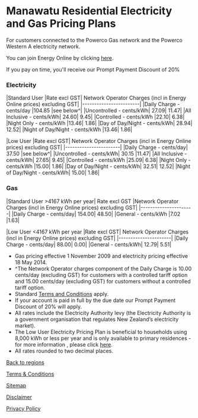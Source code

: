 # Manawatu Residential Electricity and Gas Pricing Plans
 

For customers connected to the Powerco Gas network and the Powerco Western A electricity network.


You can join Energy Online by clicking [here](http://www.energyonline.co.nz/Default.aspx?tabid=98).

<p class="intro">If you pay on time, you'll receive our Prompt Payment Discount of 20%</p>


### Electricity
|Standard User	|Rate excl GST|	Network Operator Charges (incl in Energy Online prices) excluding GST|
|------------------------|
|Daily Charge - cents/day	|104.85	|see below^|
|Uncontrolled - cents/kWh|	27.09|	11.47|
|All Inclusive - cents/kWh|	24.60|	9.45|
|Controlled - cents/kWh	|22.10|	6.38|
|Night Only - cents/kWh	|13.46|	1.86|
|Day of Day/Night - cents/kWh|	28.94|	12.52|
|Night of Day/Night - cents/kWh	|13.46|	1.86|
 

|Low User	|Rate excl GST|	Network Operator Charges (incl in Energy Online prices) excluding GST|
|-----------------------|
|Daily Charge - cents/day|	37.50	|see below^|
|Uncontrolled - cents/kWh|	30.15	|11.47|
|All Inclusive - cents/kWh|	27.65|	9.45|
|Controlled - cents/kWh	|25.09|	6.38|
|Night Only - cents/kWh	|15.00|	1.86|
|Day of Day/Night - cents/kWh|	32.51|	12.52|
|Night of Day/Night - cents/kWh|	15.00|	1.86|


### Gas
|Standard User >4167 kWh per year|	Rate excl GST	|Network Operator Charges (incl in Energy Online prices) excluding GST|
|----------------------|
|Daily Charge - cents/day|	154.00|	48.50|
|General - cents/kWh	|7.02	|1.63|
 

|Low User <4167 kWh per year	|Rate excl GST|	Network Operator Charges (incl in Energy Online prices) excluding GST|
|----------------------|
|Daily Charge - cents/day|	88.00|	0.00|
|General - cents/kWh|	12.79|	5.51|


- Gas pricing effective 1 November 2009 and electricity pricing effective 18 May 2014. 
- ^The Network Operator charges component of the Daily Charge is 10.00 cents/day (excluding GST) for customers with a controlled tariff option and 15.00 cents/day (excluding GST) for customers without a controlled tariff option.
- Standard [Terms and Conditions](http://www.energyonline.co.nz/terms) apply.
- If your account is paid in full by the due date our Prompt Payment Discount of 20% will apply.
- All rates include the Electricity Authority levy (the Electricity Authority is a government organisation that regulates New Zealand’s electricity market).
- The Low User Electricity Pricing Plan is beneficial to households using 8,000 kWh or less per year and is only available to primary residences - for more information , please click [here](http://www.energyonline.co.nz/Default.aspx?tabid=148).
- All rates rounded to two decimal places.

[Back to regions](http://www.energyonline.co.nz/residential/pricing_plans/electricity_and_gas_pricing_plans)

[Terms & Conditions](http://www.energyonline.co.nz/terms)

[Sitemap](http://www.energyonline.co.nz/home/site_map)

[Disclaimer](http://www.energyonline.co.nz/home/site_map/disclaimer)

[Privacy Policy](http://www.energyonline.co.nz/home/site_map/privacy_policy)
